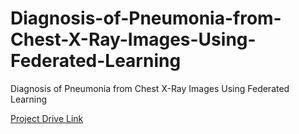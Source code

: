 # Diagnosis-of-Pneumonia-from-Chest-X-Ray-Images-Using-Federated-Learning
Diagnosis of Pneumonia from Chest X-Ray Images Using Federated Learning


<a  target="_blank" href ="https://drive.google.com/file/d/1f7AGOGyxz5HQl4IeuNA1wNzOWTv7Dh6K/view?usp=drive_link"> Project Drive Link<a>
